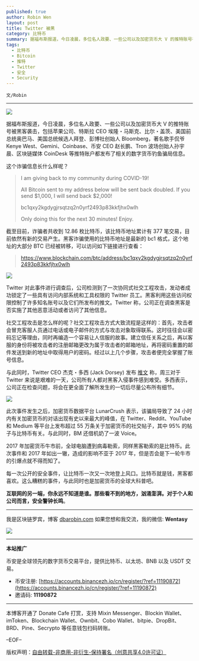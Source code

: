 ```yaml
---
published: true
author: Robin Wen
layout: post
title: Twitter 被黑
category: 比特币
summary: 据福布斯报道，今日凌晨，多位名人政要、一些公司以及加密货币大 V 的推特账号被黑客袭击，包括苹果公司、特斯拉 CEO 埃隆・马斯克、比尔・盖茨、美国前总统奥巴马、美国总统候选人拜登、彭博社创始人 Bloomberg，著名歌手侃爷 Kenye West、Gemini、Coinbase、币安 CEO 赵长鹏、Tron 波场创始人孙宇晨、区块链媒体 CoinDesk 等推特账户都发布了相关的数字货币钓鱼骗局信息。互联网的另一端，你永远不知道是谁。那些看不到的地方，汹涌澎湃。对于个人和公司而言，安全警钟长鸣。
tags:
  - 比特币
  - Bitcoin
  - 推特
  - Twitter
  - 安全
  - Security
---
```


`文/Robin`

***

![](https://cdn.dbarobin.com/xrq71ys.png)

据福布斯报道，今日凌晨，多位名人政要、一些公司以及加密货币大 V 的推特账号被黑客袭击，包括苹果公司、特斯拉 CEO 埃隆・马斯克、比尔・盖茨、美国前总统奥巴马、美国总统候选人拜登、彭博社创始人 Bloomberg，著名歌手侃爷 Kenye West、Gemini、Coinbase、币安 CEO 赵长鹏、Tron 波场创始人孙宇晨、区块链媒体 CoinDesk 等推特账户都发布了相关的数字货币钓鱼骗局信息。

这个诈骗信息长什么样呢？

> I am giving back to my community during COVID-19!
> 
> All Bitcoin sent to my address below will be sent back doubled. If you send $1,000, I will send back $2,000!
> 
> bc1qxy2kgdygjrsqtzq2n0yrf2493p83kkfjhx0wlh
> 
> Only doing this for the next 30 minutes! Enjoy.

截至目前，诈骗者共收到 12.86 枚比特币，该比特币地址累计有 377 笔交易，目前依然有新的交易产生。黑客诈骗使用的比特币地址是最新的 bc1 格式，这个地址的大部分 BTC 已经被转移，可以访问如下链接进行查看：

> https://www.blockchain.com/btc/address/bc1qxy2kgdygjrsqtzq2n0yrf2493p83kkfjhx0wlh

![](https://cdn.dbarobin.com/8uohst6.png)

Twitter 对此事件进行调查后，公司检测到了一次协同式社交工程攻击，发动者成功锁定了一些具有访问内部系统和工具权限的 Twitter 员工。黑客利用这些访问权限控制了许多知名账号以及它们所发布的推文。Twitter 称，公司正在调查黑客是否实施了其他恶意活动或者访问了其他信息。

社交工程攻击是怎么样的呢？社交工程攻击方式大致流程是这样的：首先，攻击者会冒充客服人员通过电话或电子邮件的方式与攻击对象取得联系。这时往往会以密码忘记等理由，同时再编造一个容易让人信服的故事。建立信任关系之后，再以客服的身份将被攻击者的注册邮箱更改为属于攻击者的邮箱地址，再将密码重置的邮件发送到新的地址中取得用户的密码。经过以上几个步骤，攻击者便完全掌握了账号信息。

与此同时，Twitter CEO 杰克・多西 (Jack Dorsey) 发布 [推文](https://twitter.com/jack/status/1283571658339397632) 称，周三对于 Twitter 来说是艰难的一天，公司所有人都对黑客入侵事件感到难受。多西表示，公司正在检查问题，将会在更全面了解所发生的一切后尽量公布所有细节。

![](https://cdn.dbarobin.com/gn0xk24.png)

此次事件发生之后，加密货币数据平台 LunarCrush 表示，该骗局导致了 24 小时内有关加密货币的对话出现有史以来最大的峰值，在 Twitter、Reddit、YouTube 和 Medium 等平台上发布超过 55 万条关于加密货币的社交帖子，其中 95% 的帖子与比特币有关。与此同时，BM 还借机奶了一波 Voice。

2017 年加密货币牛市前，全球电脑遭到病毒勒索，同样黑客勒索的是比特币。此次事件和 2017 年如出一辙，造成的影响不亚于 2017 年，但是否会是下一轮牛市的引爆点就不得而知了。

每一次公开的安全事件，让比特币一次又一次地登上风口。比特币就是钱，黑客都喜欢。这么糟糕的事件，与此同时也是加密货币的全球大科普吧。

**互联网的另一端，你永远不知道是谁。那些看不到的地方，汹涌澎湃。对于个人和公司而言，安全警钟长鸣**。

***

我是区块链罗宾，博客 [dbarobin.com](https://dbarobin.com/)
如果您想和我交流，我的微信: **Wentasy**

![](https://cdn.dbarobin.com/v4yywe2.png)

***

**本站推广**

币安是全球领先的数字货币交易平台，提供比特币、以太坊、BNB 以及 USDT 交易。

* 币安注册: [https://accounts.binancezh.io/cn/register/?ref=11190872](https://accounts.binancezh.io/cn/register/?ref=11190872)
* 邀请码: **11190872**

***

本博客开通了 Donate Cafe 打赏，支持 Mixin Messenger、Blockin Wallet、imToken、Blockchain Wallet、Ownbit、Cobo Wallet、bitpie、DropBit、BRD、Pine、Secrypto 等任意钱包扫码转账。

<center>
    <div class="--donate-button"
         data-button-id="f8b9df0d-af9a-460d-8258-d3f435445075"
    ></div>
</center>

–EOF–

版权声明：[自由转载-非商用-非衍生-保持署名（创意共享4.0许可证）](http://creativecommons.org/licenses/by-nc-nd/4.0/deed.zh)
